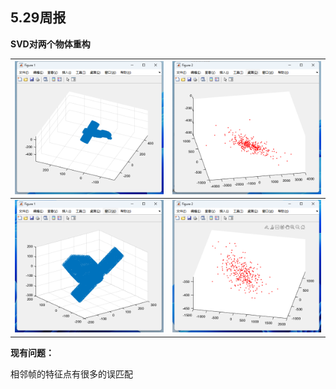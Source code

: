 ## 5.29周报

**SVD对两个物体重构**

| ![5d419d69ce9b9b63a3762c7d2700011](assets/5d419d69ce9b9b63a3762c7d2700011.png) | ![cc69fef304fb24dc12a083a11585f23](assets/cc69fef304fb24dc12a083a11585f23.png) |
| ------------------------------------------------------------ | ------------------------------------------------------------ |
| ![5c0fd9d3afa890f14b58713cbeb341f](assets/5c0fd9d3afa890f14b58713cbeb341f.png) | ![f89f92e54a9568df759c214b37ddbc4](assets/f89f92e54a9568df759c214b37ddbc4.png) |

**现有问题：**

相邻帧的特征点有很多的误匹配



